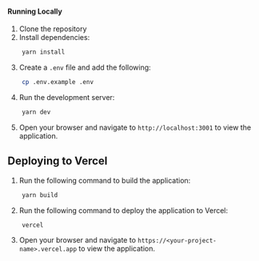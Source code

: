 #### Running Locally

1. Clone the repository
2. Install dependencies:

```bash
    yarn install
```

3. Create a `.env` file and add the following:

```bash
    cp .env.example .env
```

4. Run the development server:

```bash
    yarn dev
```

5. Open your browser and navigate to `http://localhost:3001` to view the application.

## Deploying to Vercel

1. Run the following command to build the application:

```bash
    yarn build
```

2. Run the following command to deploy the application to Vercel:

```bash
    vercel
```

3. Open your browser and navigate to `https://<your-project-name>.vercel.app` to view the application.
